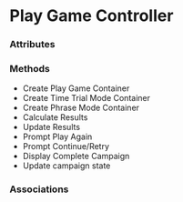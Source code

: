 # Play Game Controller

### Attributes

### Methods

- Create Play Game Container
- Create Time Trial Mode Container
- Create Phrase Mode Container
- Calculate Results
- Update Results
- Prompt Play Again
- Prompt Continue/Retry
- Display Complete Campaign
- Update campaign state

### Associations
